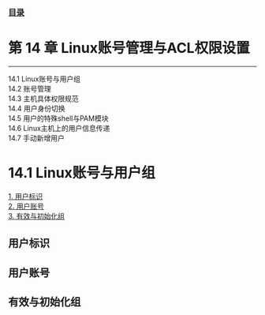 
### [目录](https://github.com/Letitmiss/Linux-learning/blob/master/README.md)
# 第 14 章 Linux账号管理与ACL权限设置
----
14.1 Linux账号与用户组    
14.2 账号管理   
14.3 主机具体权限规范   
14.4 用户身份切换   
14.5 用户的特殊shell与PAM模块   
14.6 Linux主机上的用户信息传递    
14.7 手动新增用户   


# 14.1 Linux账号与用户组   
[1. 用户标识](#用户标识)    
[2. 用户账号](#用户账号)    
[3. 有效与初始化组](#有效与初始化组)    

## 用户标识

## 用户账号

## 有效与初始化组
